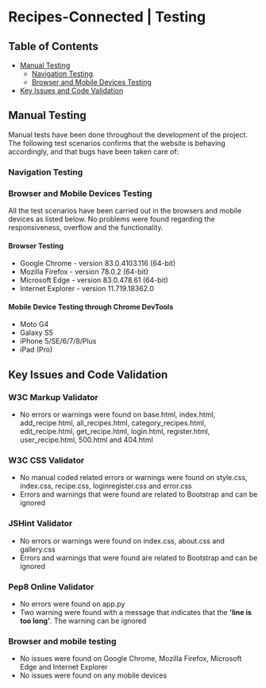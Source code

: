 # Recipes-Connected | Testing


## Table of Contents
- [Manual Testing](#manual-testing)
    * [Navigation Testing](#navigation-testing)
    * [Browser and Mobile Devices Testing](#browser-and-mobile-devices-testing)
- [Key Issues and Code Validation](#key-issues-and-code-validation)


## Manual Testing
Manual tests have been done throughout the development of the project.  
The following test scenarios confirms that the website is behaving accordingly, and that bugs have been taken care of:

### Navigation Testing





### Browser and Mobile Devices Testing
All the test scenarios have been carried out in the browsers and mobile devices as listed below. No problems were found regarding the responsiveness, overflow and the functionality.

#### Browser Testing
- Google Chrome - version 83.0.4103.116 (64-bit)
- Mozilla Firefox - version 78.0.2 (64-bit)
- Microsoft Edge - version 83.0.478.61 (64-bit)
- Internet Explorer - version 11.719.18362.0

#### Mobile Device Testing through Chrome DevTools
- Moto G4 
- Galaxy S5
- iPhone 5/SE/6/7/8/Plus
- iPad (Pro)


## Key Issues and Code Validation
### W3C Markup Validator
- No errors or warnings were found on base.html, index.html, add_recipe.html, all_recipes.html, category_recipes.html, edit_recipe.html, get_recipe.html, login.html, register.html, user_recipe.html, 500.html and 404.html

### W3C CSS Validator
- No manual coded related errors or warnings were found on style.css, index.css, recipe.css, loginregister.css and error.css
- Errors and warnings that were found are related to Bootstrap and can be ignored

### JSHint Validator
- No errors or warnings were found on index.css, about.css and gallery.css
- Errors and warnings that were found are related to Bootstrap and can be ignored

### Pep8 Online Validator
- No errors were found on app.py
- Two warning were found with a message that indicates that the **'line is too long'**. The warning can be ignored

### Browser and mobile testing
- No issues were found on Google Chrome, Mozilla Firefox, Microsoft Edge and Internet Explorer
- No issues were found on any mobile devices